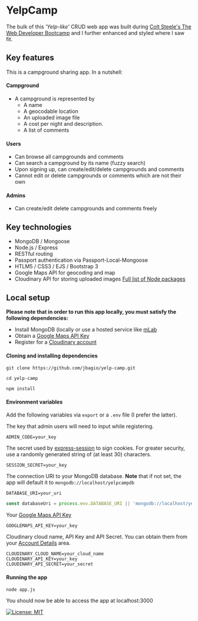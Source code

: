 # YelpCamp
The bulk of this *'Yelp-like'* CRUD web app was built during [Colt Steele's The Web Developer Bootcamp](https://www.udemy.com/the-web-developer-bootcamp/) and I further enhanced and styled where I saw fit.

## Key features
This is a campground sharing app. In a nutshell:
#### Campground
* A campground is represented by
  * A name
  * A geocodable location
  * An uploaded image file
  * A cost per night and description.
  * A list of comments



#### Users
* Can browse all campgrounds and comments
* Can search a campground by its name (fuzzy search)
* Upon signing up, can create/edit/delete campgrounds and comments
* Cannot edit or delete campgrounds or comments which are not their own

#### Admins
* Can create/edit delete campgrounds and comments freely

## Key technologies
* MongoDB / Mongoose
* Node.js / Express
* RESTful routing
* Passport authentication via Passport-Local-Mongoose
* HTLM5 / CSS3 / EJS / Bootstrap 3
* Google Maps API for geocoding and map
* Cloudinary API for storing uploaded images
[Full list of Node packages](./blob/master/package.json)

## Local setup
**Please note that in order to run this app locally, you must satisfy the following dependencies:**

* Install MongoDB (locally or use a hosted service like [mLab](https://mlab.com/)
* Obtain a [Google Maps API Key](https://developers.google.com/maps/documentation/javascript/get-api-key)
* Register for a [Cloudinary account](https://cloudinary.com/users/register/free)

#### Cloning and installing dependencies
```
git clone https://github.com/jbagio/yelp-camp.git
```

```
cd yelp-camp
```

```
npm install
```

#### Environment variables

Add the following variables via `export` or a `.env` file (I prefer the latter).

The key that admin users will need to input while registering.
```
ADMIN_CODE=your_key
```

The secret used by [express-session](https://github.com/expressjs/session) to sign cookies. For greater security, use a randomly generated string of (at least 30) characters.
```
SESSION_SECRET=your_key
```

The connection URI to your MongoDB database. **Note** that if not set, the app will default it to ```mongodb://localhost/yelpcampdb```
```
DATABASE_URI=your_uri
```
```javascript
const databaseUri = process.env.DATABASE_URI || 'mongodb://localhost/yelpcampdb';
```

Your [Google Maps API Key](https://developers.google.com/maps/documentation/javascript/get-api-key)
```
GOOGLEMAPS_API_KEY=your_key
```

Cloudinary cloud name, API Key and API Secret. You can obtain them from your [Account Details](https://cloudinary.com/console) area.
```
CLOUDINARY_CLOUD_NAME=your_cloud_name
CLOUDINARY_API_KEY=your_key
CLOUDINARY_API_SECRET=your_secret
```

#### Running the app
```
node app.js
```
You should now be able to access the app at localhost:3000

[![License: MIT](https://img.shields.io/badge/License-MIT-yellow.svg)](./LICENSE.txt)
